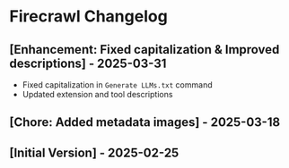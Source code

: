 # Firecrawl Changelog

## [Enhancement: Fixed capitalization & Improved descriptions] - 2025-03-31
- Fixed capitalization in `Generate LLMs.txt` command
- Updated extension and tool descriptions

## [Chore: Added metadata images] - 2025-03-18

## [Initial Version] - 2025-02-25
